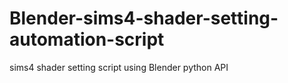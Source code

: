 # Blender-sims4-shader-setting-automation-script
sims4 shader setting script using Blender python API
